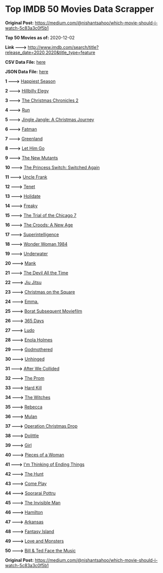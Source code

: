 # Top IMDB 50 Movies Data Scrapper

**Original Post:** https://medium.com/@nishantsahoo/which-movie-should-i-watch-5c83a3c0f5b1

**Top 50 Movies as of:** 2020-12-02

**Link --->** http://www.imdb.com/search/title?release_date=2020,2020&title_type=feature

**CSV Data File:** [here](/Data/data.csv)

**JSON Data File:** [here](/Data/data.json)

**1 --->** [Happiest Season](https://www.imdb.com/title/tt8522006/?ref_=adv_li_tt)

**2 --->** [Hillbilly Elegy](https://www.imdb.com/title/tt6772802/?ref_=adv_li_tt)

**3 --->** [The Christmas Chronicles 2](https://www.imdb.com/title/tt11057644/?ref_=adv_li_tt)

**4 --->** [Run](https://www.imdb.com/title/tt8633478/?ref_=adv_li_tt)

**5 --->** [Jingle Jangle: A Christmas Journey](https://www.imdb.com/title/tt7736496/?ref_=adv_li_tt)

**6 --->** [Fatman](https://www.imdb.com/title/tt10310140/?ref_=adv_li_tt)

**7 --->** [Greenland](https://www.imdb.com/title/tt7737786/?ref_=adv_li_tt)

**8 --->** [Let Him Go](https://www.imdb.com/title/tt9340860/?ref_=adv_li_tt)

**9 --->** [The New Mutants](https://www.imdb.com/title/tt4682266/?ref_=adv_li_tt)

**10 --->** [The Princess Switch: Switched Again](https://www.imdb.com/title/tt11199410/?ref_=adv_li_tt)

**11 --->** [Uncle Frank](https://www.imdb.com/title/tt11327514/?ref_=adv_li_tt)

**12 --->** [Tenet](https://www.imdb.com/title/tt6723592/?ref_=adv_li_tt)

**13 --->** [Holidate](https://www.imdb.com/title/tt9866072/?ref_=adv_li_tt)

**14 --->** [Freaky](https://www.imdb.com/title/tt10919380/?ref_=adv_li_tt)

**15 --->** [The Trial of the Chicago 7](https://www.imdb.com/title/tt1070874/?ref_=adv_li_tt)

**16 --->** [The Croods: A New Age](https://www.imdb.com/title/tt2850386/?ref_=adv_li_tt)

**17 --->** [Superintelligence](https://www.imdb.com/title/tt7178640/?ref_=adv_li_tt)

**18 --->** [Wonder Woman 1984](https://www.imdb.com/title/tt7126948/?ref_=adv_li_tt)

**19 --->** [Underwater](https://www.imdb.com/title/tt5774060/?ref_=adv_li_tt)

**20 --->** [Mank](https://www.imdb.com/title/tt10618286/?ref_=adv_li_tt)

**21 --->** [The Devil All the Time](https://www.imdb.com/title/tt7395114/?ref_=adv_li_tt)

**22 --->** [Jiu Jitsu](https://www.imdb.com/title/tt9624766/?ref_=adv_li_tt)

**23 --->** [Christmas on the Square](https://www.imdb.com/title/tt10627548/?ref_=adv_li_tt)

**24 --->** [Emma.](https://www.imdb.com/title/tt9214832/?ref_=adv_li_tt)

**25 --->** [Borat Subsequent Moviefilm](https://www.imdb.com/title/tt13143964/?ref_=adv_li_tt)

**26 --->** [365 Days](https://www.imdb.com/title/tt10886166/?ref_=adv_li_tt)

**27 --->** [Ludo](https://www.imdb.com/title/tt7212754/?ref_=adv_li_tt)

**28 --->** [Enola Holmes](https://www.imdb.com/title/tt7846844/?ref_=adv_li_tt)

**29 --->** [Godmothered](https://www.imdb.com/title/tt11681250/?ref_=adv_li_tt)

**30 --->** [Unhinged](https://www.imdb.com/title/tt10059518/?ref_=adv_li_tt)

**31 --->** [After We Collided](https://www.imdb.com/title/tt10362466/?ref_=adv_li_tt)

**32 --->** [The Prom](https://www.imdb.com/title/tt10161886/?ref_=adv_li_tt)

**33 --->** [Hard Kill](https://www.imdb.com/title/tt11656172/?ref_=adv_li_tt)

**34 --->** [The Witches](https://www.imdb.com/title/tt0805647/?ref_=adv_li_tt)

**35 --->** [Rebecca](https://www.imdb.com/title/tt2235695/?ref_=adv_li_tt)

**36 --->** [Mulan](https://www.imdb.com/title/tt4566758/?ref_=adv_li_tt)

**37 --->** [Operation Christmas Drop](https://www.imdb.com/title/tt13236566/?ref_=adv_li_tt)

**38 --->** [Dolittle](https://www.imdb.com/title/tt6673612/?ref_=adv_li_tt)

**39 --->** [Girl](https://www.imdb.com/title/tt9392374/?ref_=adv_li_tt)

**40 --->** [Pieces of a Woman](https://www.imdb.com/title/tt11161474/?ref_=adv_li_tt)

**41 --->** [I'm Thinking of Ending Things](https://www.imdb.com/title/tt7939766/?ref_=adv_li_tt)

**42 --->** [The Hunt](https://www.imdb.com/title/tt8244784/?ref_=adv_li_tt)

**43 --->** [Come Play](https://www.imdb.com/title/tt8004664/?ref_=adv_li_tt)

**44 --->** [Soorarai Pottru](https://www.imdb.com/title/tt10189514/?ref_=adv_li_tt)

**45 --->** [The Invisible Man](https://www.imdb.com/title/tt1051906/?ref_=adv_li_tt)

**46 --->** [Hamilton](https://www.imdb.com/title/tt8503618/?ref_=adv_li_tt)

**47 --->** [Arkansas](https://www.imdb.com/title/tt9139586/?ref_=adv_li_tt)

**48 --->** [Fantasy Island](https://www.imdb.com/title/tt0983946/?ref_=adv_li_tt)

**49 --->** [Love and Monsters](https://www.imdb.com/title/tt2222042/?ref_=adv_li_tt)

**50 --->** [Bill & Ted Face the Music](https://www.imdb.com/title/tt1086064/?ref_=adv_li_tt)

**Original Post:** https://medium.com/@nishantsahoo/which-movie-should-i-watch-5c83a3c0f5b1
